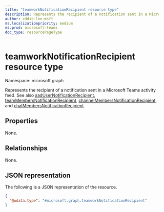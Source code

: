 ```yaml
---
title: "teamworkNotificationRecipient resource type"
description: Represents the recipient of a notification sent in a Microsoft Teams activity feed.
author: eddie-lee-msft
ms.localizationpriority: medium
ms.prod: microsoft-teams
doc_type: resourcePageType
---
```


# teamworkNotificationRecipient resource type

Namespace: microsoft.graph

Represents the recipient of a notification sent in a Microsoft Teams activity feed. See also [aadUserNotificationRecipient](aadusernotificationrecipient.md), [teamMembersNotificationRecipient](teammembersnotificationrecipient.md), [channelMembersNotificationRecipient](channelmembersnotificationrecipient.md), and [chatMembersNotificationRecipient](chatmembersnotificationrecipient.md).

## Properties
None.

## Relationships
None.

## JSON representation
The following is a JSON representation of the resource.
<!-- {
  "blockType": "resource",
  "@odata.type": "microsoft.graph.teamworkNotificationRecipient"
}
-->
``` json
{
  "@odata.type": "#microsoft.graph.teamworkNotificationRecipient"
}
```

